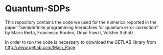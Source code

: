 # Quantum-SDPs
This repository contains the code we used for the numerics reported in the paper "Semidefinite programming hierarchies for quantum error correction" by Mario Berta, Francesco Borderi, Omar Fawzi, Volkher Scholz.

In order to run the code is necessary to download the QETLAB library from http://www.qetlab.com/Main_Page
